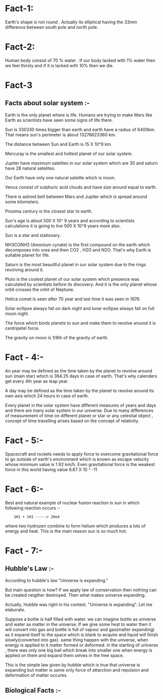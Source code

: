 # Fact-1:

Earth's shape is not round . Actually its elliptical having the 33mm difference between south pole and north pole.

# Fact-2:

Human body consist of 70 % water . If our body lacked with 1% water then we feel thirsty and if it is lacked with 10% then we die.

# Fact-3

## Facts about solar system :- 

Earth is the only planet where is life. Humans are trying to make Mars like Earth as scientists have seen some signs of life there.

Sun is 330330 times bigger than earth and earth have a radius of 6400km. That means sun's perimeter is about 13276623360 km.

The distance between Sun and Earth is 15 X 10^9 km.

Mercuray is the smallest and hottest planet of our solar system.

Jupiter have maximum satelites in our solar system which are 30 and saturn have 28 natural satelites.

Our Earth have only one natural satelite which is moon.

Venus consist of sulphuric acid clouds and have size around equal to earth.

There is astroid belt between Mars and Jupiter which is spread around some kilometers.

Proxima century is the closest star to earth.

Sun's age is about 500 X 10^ 9 years and according to scientists calculations it is going to live 500 X 10^9 years more also.

Sun is a star and stationary.

NH3CONH3 (Amonium cynate) is the first compound on the earth which decomposes into urea and then CO2 , H2O and N2O. That's why Earth is suitable planet for life.

Saturn is the most beautiful planet in our solar system due to the rings revolving around it.

Pluto is the coolest planet of our solar system which presence was calculated by scientists before its discovery. And it is the only planet whose orbit crosses the orbit of Neptune.

Helica comet is seen after 70 year and last time it was seen in 1976.

Solar ecllipse always fall on dark night and lunar ecllipse always fall on full moon night.

The force which binds planets to sun and make them to revolve around it is centripetel force.

The gravity on moon is 1/6th of the gravity of earth.

# Fact - 4:-

An year may be defined as the time taken by the planet to revolve around sun (main star) which is 364.25 days in case of earth. That's why calenders get every 4th year as leap year.

A day may be defined as the time taken by the planet to revolve around its own axis which 24 hours in case of earth.

Every planet in the solar system have different measures of years and days and there are many solar system in our universe.
Due to many differences of measurement of time on different planet or star or any celestial object , concept of time travelling arises based on the concept of relativity.

# Fact - 5:-

Spacecraft and rockets needs to apply force to overcome gravitational force to go outside of earth's environment which is known as escape velocity whose minimum value is 1.92 km/h. Even gravitational force is the weakest force in this world having value 6.67 X 10 ^ -11

# Fact - 6:-

Best and natural example of nuclear fusion reaction is sun in which following reaction occurs :- 

        1H1 + 1H1 -----> 2He4
        
where two hydrozen combine to form helium which produces a lots of energy and heat. This is the main reason sun is so much hot.

# Fact - 7:-

## Hubble's Law :-

According to hubble's law "Universe is expanding." 

But main question is how? If we apply law of conservation then nothing can be created neigther destroyed. Then what makes universe expanding.

Actually,  Hubble was right in his context. "Universe is expanding". Let me elaborate.

Suppose a bottle is half filled with water. we can imagine bottle as universe and water as matter in the universe. If we give some heat to water then it will convert into gas and bottle is full of vapour and gas(matter expanding) as it expand itself to the space which is blank to acquire and liquid will finish slowly(converted into gas). same thing happen with the universe, when energy is applied to it matter formed or deformed. in the starting of universe , there was only one big ball  which break into smaller one when energy is applied on them and expand them selves in the free space.

This is the simple law given by hubble which is true that universe is expanding but matter is same only force of attarction and repulsion and deformation of matter occures.


## Biological Facts :-












